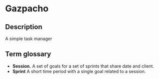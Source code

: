 # Gazpacho

## Description
A simple task manager

## Term glossary

+ **Session.** A set of goals for a set of sprints that share date and client.
+ **Sprint** A short time period with a single goal related to a session.

